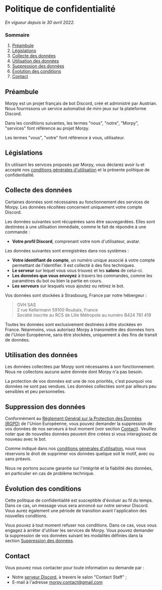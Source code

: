 # Politique de confidentialité

_En vigueur depuis le 30 avril 2022._

### Sommaire

1. [Préambule](#préambule)
2. [Législations](#législations)
3. [Collecte des données](#collecte-des-données)
4. [Utilisation des données](#utilisation-des-données)
5. [Suppression des données](#suppression-des-données)
6. [Évolution des conditions](#évolution-des-conditions)
7. [Contact](#contact)

## Préambule

Morpy est un projet français de bot Discord, créé et administré par Austrian. Nous fournissons un service automatisé de mini-jeux sur la plateforme Discord.

Dans les conditions suivantes, les termes "nous", "notre", "Morpy", "services" font référence au projet Morpy.

Les termes "vous", "votre" font référence à vous, utilisateur.

## Législations

En utilisant les services proposés par Morpy, vous déclarez avoir lu et accepté nos [conditions générales d'utilisation](/conditions.md) et la présente politique de confidentialité.

## Collecte des données

Certaines données sont nécessaires au fonctionnement des services de Morpy. Les données récoltées concernent uniquement votre compte Discord.

Les données suivantes sont récupérées sans être sauvegardées. Elles sont destinées à une utilisation immédiate, comme le fait de répondre à une commande :

- **Votre profil Discord**, comprenant votre nom d'utilisateur, avatar.

Les données suivantes sont enregistrées dans nos systèmes :

- **Votre identifiant de compte**, un numéro unique associé à votre compte permettant de l'identifier. Il est collecté à des fins techniques.
- **Le serveur** sur lequel vous vous trouvez et les **salons** de celui-ci.
- **Les données que vous envoyez** à travers les commandes, comme les paramètres du bot ou bien la partie en cours.
- **Les serveurs** sur lesquels vous ajoutez ou retirez le bot.

Vos données sont stockées à Strasbourg, France par notre hébergeur :

> OVH SAS<br>
> 2 rue Kellermann 59100 Roubaix, France<br>
> Société inscrite au RCS de Lille Métropole au numéro B424 761 419

Toutes les données sont exclusivement destinées à être stockées en France. Néanmoins, vous autorisez Morpy à transmettre des données hors de l'Union Européenne, sans être stockées, uniquement à des fins de transit de données.

## Utilisation des données

Les données collectées par Morpy sont nécessaires à son fonctionnement. Nous ne collectons aucune autre donnée dont Morpy n'a pas besoin.

La protection de vos données est une de nos priorités, c'est pourquoi vos données ne sont pas vendues. Les données collectées sont par ailleurs peu sensibles et peu personnelles.

## Suppression des données

Conformément au [Règlement Général sur la Protection des Données (RGPD)](https://www.cnil.fr/fr/reglement-europeen-protection-donnees) de l'Union Européenne, vous pouvez demander la suppression de vos données de nos serveurs à tout moment (voir section [Contact](#contact)). Veuillez noter que de nouvelles données peuvent être créées si vous interagissez de nouveau avec le bot.

Comme indiqué dans nos [conditions générales d'utilisation](/conditions.md), nous nous réservons le droit de supprimer vos données quelque soit le motif, avec ou sans préavis.

Nous ne portons aucune garantie sur l'intégrité et la fiabilité des données, en particulier en cas de problème technique.

## Évolution des conditions

Cette politique de confidentialité est susceptible d'évoluer au fil du temps. Dans ce cas, un message vous sera annoncé sur notre serveur Discord. Vous aurez également une période de transition avant l'application des nouvelles conditions.

Vous pouvez à tout moment refuser nos conditions. Dans ce cas, vous vous engagez à arrêter d'utiliser les services de Morpy. Vous pouvez demander la suppression de vos données suivant les modalités définies dans la section [Suppression des données](#suppression-des-données).

## Contact

Vous pouvez nous contacter pour toute information ou demande par :

- Notre [serveur Discord](https://discord.com/invite/qwrSNe3), à travers le salon "Contact Staff" ;
- E-mail à l'adresse [morpy.contact@gmail.com](mailto:morpy.contact@gmail.com)
